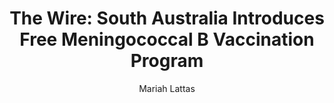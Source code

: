 ---
# Episode Settings
title: "The Wire: South Australia Introduces Free Meningococcal B Vaccination Program"
air-time: "5:30 PM"
air-day: "weekday"
link: "http://thewire.org.au/day/thursday-05-july-2018/"
package-link: "http://thewire.org.au/story/south-australia-introduces-free-meningococcal-b-vaccination-program/"
description: "The South Australian government has introduced a free meningococcal B vaccination program, aiming to encourage parents to vaccinate their children. <br>Meningococcal is highly common among children and infants, and it is hoped that the program will assist with the financial burden of the vaccination. The program comes after there was much advocacy surrounding the meningococcal vaccination."
download: false
download-link: ""
package-download: true
package-download-link: ""

# Show Settings
show: "The Wire"
stations: ["Radio Adelaide 101.5 in Adelaide", "2SER 107.3 in Sydney", "4EB 98.1 in Brisbane", "CAAMA RADIO 100.5 Alice Springs", "RTR-FM 92.1 in Perth", "JOY 94.9 in Melbourne"]
stations-links: ["http://radioadelaide.org.au/program/pink-rabbit/", "https://2ser.com/the-wire/", "https://www.4eb.org.au/TheWire", "https://caama.com.au/news/2016/stream-us-live-now-1", "https://rtrfm.com.au/", "https://joy.org.au/thewire/"]

# Podcast Settings
has-podcast: true
apple: "https://itunes.apple.com/au/podcast/the-wire-full-show/id1102296208"
spotify: ""
subscribe: "http://thewire.org.au/feed/fullshow"

# Post Settings
author: Mariah Lattas
category: radio
tags: radio the-wire podcast
layout: post
type: radio
---